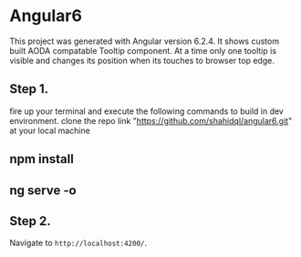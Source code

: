 # Angular6

This project was generated with Angular version 6.2.4. It shows custom built AODA compatable Tooltip component.
At a time only one tooltip is visible and changes its position when its touches to browser top edge.

## Step 1.
fire up your terminal and execute the following commands to build in dev environment.
clone the repo link "https://github.com/shahidql/angular6.git" at your local machine
## npm install
## ng serve -o
    
    
## Step 2.
Navigate to `http://localhost:4200/`.
